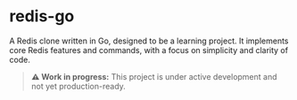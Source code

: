 # redis-go

A Redis clone written in Go, designed to be a learning project. It implements core Redis features and commands, with a focus on simplicity and clarity of code.

> **⚠️ Work in progress:** This project is under active development and not yet production-ready.